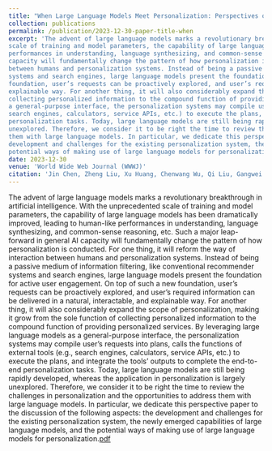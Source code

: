 ```yaml
---
title: "When Large Language Models Meet Personalization: Perspectives of Challenges and Opportunities."
collection: publications
permalink: /publication/2023-12-30-paper-title-when
excerpt: 'The advent of large language models marks a revolutionary breakthrough in artificial intelligence. With the unprecedented
scale of training and model parameters, the capability of large language models has been dramatically improved, leading to human-like
performances in understanding, language synthesizing, and common-sense reasoning, etc. Such a major leap-forward in general AI
capacity will fundamentally change the pattern of how personalization is conducted. For one thing, it will reform the way of interaction
between humans and personalization systems. Instead of being a passive medium of information filtering, like conventional recommender
systems and search engines, large language models present the foundation for active user engagement. On top of such a new
foundation, user’s requests can be proactively explored, and user’s required information can be delivered in a natural, interactable, and
explainable way. For another thing, it will also considerably expand the scope of personalization, making it grow from the sole function of
collecting personalized information to the compound function of providing personalized services. By leveraging large language models as
a general-purpose interface, the personalization systems may compile user’s requests into plans, calls the functions of external tools (e.g.,
search engines, calculators, service APIs, etc.) to execute the plans, and integrate the tools’ outputs to complete the end-to-end
personalization tasks. Today, large language models are still being rapidly developed, whereas the application in personalization is largely
unexplored. Therefore, we consider it to be right the time to review the challenges in personalization and the opportunities to address
them with large language models. In particular, we dedicate this perspective paper to the discussion of the following aspects: the
development and challenges for the existing personalization system, the newly emerged capabilities of large language models, and the
potential ways of making use of large language models for personalization.'
date: 2023-12-30
venue: 'World Wide Web Journal (WWWJ)'
citation: 'Jin Chen, Zheng Liu, Xu Huang, Chenwang Wu, Qi Liu, Gangwei Jiang, Yuanhao Pu, Yuxuan Lei, Xiaolong Chen, Xingmei Wang, Defu Lian, Enhong Chen. When Large Language Models Meet Personalization: Perspectives of Challenges and Opportunities. World Wide Web(WWWJ) 27, 42 (2024).'
---
```


The advent of large language models marks a revolutionary breakthrough in artificial intelligence. With the unprecedented
scale of training and model parameters, the capability of large language models has been dramatically improved, leading to human-like
performances in understanding, language synthesizing, and common-sense reasoning, etc. Such a major leap-forward in general AI
capacity will fundamentally change the pattern of how personalization is conducted. For one thing, it will reform the way of interaction
between humans and personalization systems. Instead of being a passive medium of information filtering, like conventional recommender
systems and search engines, large language models present the foundation for active user engagement. On top of such a new
foundation, user’s requests can be proactively explored, and user’s required information can be delivered in a natural, interactable, and
explainable way. For another thing, it will also considerably expand the scope of personalization, making it grow from the sole function of
collecting personalized information to the compound function of providing personalized services. By leveraging large language models as
a general-purpose interface, the personalization systems may compile user’s requests into plans, calls the functions of external tools (e.g.,
search engines, calculators, service APIs, etc.) to execute the plans, and integrate the tools’ outputs to complete the end-to-end
personalization tasks. Today, large language models are still being rapidly developed, whereas the application in personalization is largely
unexplored. Therefore, we consider it to be right the time to review the challenges in personalization and the opportunities to address
them with large language models. In particular, we dedicate this perspective paper to the discussion of the following aspects: the
development and challenges for the existing personalization system, the newly emerged capabilities of large language models, and the
potential ways of making use of large language models for personalization.[pdf](https://arxiv.org/pdf/2307.16376)
